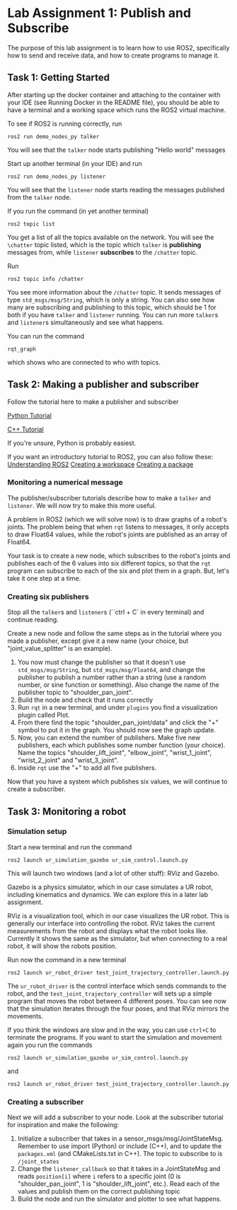 # Lab Assignment 1: Publish and Subscribe
The purpose of this lab assignment is to learn how to use ROS2, specifically how to send and receive data, and how to create programs to manage it.

## Task 1: Getting Started
After starting up the docker container and attaching to the container with your IDE (see Running Docker in the README file), you should be able to have a terminal and a working space which runs the ROS2 virtual machine.

To see if ROS2 is running correctly, run
```
ros2 run demo_nodes_py talker
```
You will see that the `talker` node starts publishing "Hello world" messages

Start up another terminal (in your IDE) and run
```
ros2 run demo_nodes_py listener
```
You will see that the `listener` node starts reading the messages published from the `talker` node.

If you run the command (in yet another terminal)
```
ros2 topic list
```
You get a list of all the topics available on the network. You will see the `\chatter` topic listed, which is the topic which `talker` is **publishing** messages from, while `listener` **subscribes** to the `/chatter` topic.

Run
```
ros2 topic info /chatter
```
You see more information about the `/chatter` topic. It sends messages of type `std_msgs/msg/String`, which is only a string. You can also see how many are subscribing and publishing to this topic, which should be 1 for both if you have `talker` and `listener` running. You can run more `talker`s and `listener`s simultaneously and see what happens.

You can run the command
```
rqt_graph
```
which shows who are connected to who with topics.

## Task 2: Making a publisher and subscriber
Follow the tutorial here to make a publisher and subscriber 

[Python Tutorial](https://docs.ros.org/en/humble/Tutorials/Beginner-Client-Libraries/Writing-A-Simple-Py-Publisher-And-Subscriber.html)

[C++ Tutorial](https://docs.ros.org/en/humble/Tutorials/Beginner-Client-Libraries/Writing-A-Simple-Cpp-Publisher-And-Subscriber.html)

If you're unsure, Python is probably easiest.

If you want an introductory tutorial to ROS2, you can also follow these:
[Understanding ROS2](https://docs.ros.org/en/humble/Tutorials/Beginner-CLI-Tools.html#)
[Creating a workspace](https://docs.ros.org/en/humble/Tutorials/Beginner-Client-Libraries/Creating-A-Workspace/Creating-A-Workspace.html)
[Creating a package](https://docs.ros.org/en/humble/Tutorials/Beginner-Client-Libraries/Creating-Your-First-ROS2-Package.html)

### Monitoring a numerical message
The publisher/subscriber tutorials describe how to make a `talker` and `listener`. We will now try to make this more useful.

A problem in ROS2 (which we will solve now) is to draw graphs of a robot's joints. The problem being that when `rqt` listens to messages, it only accepts to draw Float64 values, while the robot's joints are published as an array of Float64.

Your task is to create a new node, which subscribes to the robot's joints and publishes each of the 6 values into six different topics, so that the `rqt` program can subscribe to each of the six and plot them in a graph. But, let's take it one step at a time.

### Creating six publishers
Stop all the `talker`s and `listener`s (``ctrl + C` in every terminal) and continue reading.

Create a new node and follow the same steps as in the tutorial where you made a publisher, except give it a new name (your choice, but "joint_value_splitter" is an example).

1. You now must change the publisher so that it doesn't use `std_msgs/msg/String`, but `std_msgs/msg/Float64`, and change the publisher to publish a number rather than a string (use a random number, or sine function or something). Also change the name of the publisher topic to "shoulder_pan_joint".
2. Build the node and check that it runs correctly
3. Run `rqt` in a new terminal, and under `plugins` you find a visualization plugin called Plot.
4. From there find the topic "shoulder_pan_joint/data" and click the "+" symbol to put it in the graph. You should now see the graph update.
5. Now, you can extend the number of publishers. Make five new publishers, each which publishes some number function (your choice). Name the topics "shoulder_lift_joint", "elbow_joint", "wrist_1_joint", "wrist_2_joint" and "wrist_3_joint".
6. Inside `rqt` use the "+" to add all five publishers.

Now that you have a system which publishes six values, we will continue to create a subscriber.

## Task 3: Monitoring a robot
### Simulation setup
Start a new terminal and run the command
```
ros2 launch ur_simulation_gazebo ur_sim_control.launch.py
```

This will launch two windows (and a lot of other stuff): RViz and Gazebo.

Gazebo is a physics simulator, which in our case simulates a UR robot, including kinematics and dynamics. We can explore this in a later lab assignment.

RViz is a visualization tool, which in our case visualizes the UR robot. This is generally our interface into controlling the robot. RViz takes the current measurements from the robot and displays what the robot looks like. Currently it shows the same as the simulator, but when connecting to a real robot, it will show the robots position.

Run now the command in a new terminal
```
ros2 launch ur_robot_driver test_joint_trajectory_controller.launch.py
```
The `ur_robot_driver` is the control interface which sends commands to the robot, and the `test_joint_trajectory_controller` will sets up a simple program that moves the robot between 4 different poses. You can see now that the simulation iterates through the four poses, and that RViz mirrors the movements.

If you think the windows are slow and in the way, you can use `ctrl+C` to terminate the programs. If you want to start the simulation and movement again you run the commands
```
ros2 launch ur_simulation_gazebo ur_sim_control.launch.py
```
and
```
ros2 launch ur_robot_driver test_joint_trajectory_controller.launch.py
```

### Creating a subscriber
Next we will add a subscriber to your node. Look at the subscriber tutorial for inspiration and make the following:

1. Initialize a subscriber that takes in a sensor_msgs/msg/JointStateMsg. Remember to use import (Python) or include (C++), and to update the `packages.xml` (and CMakeLists.txt in C++). The topic to subscribe to is `/joint_states`
2. Change the `listener_callback` so that it takes in a JointStateMsg and reads `position[i]` where `i` refers to a specific joint (0 is "shoulder_pan_joint", 1 is "shoulder_lift_joint", etc.). Read each of the values and publish them on the correct publishing topic
3. Build the node and run the simulator and plotter to see what happens.